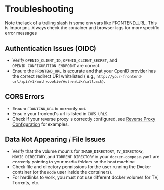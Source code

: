 # Troubleshooting

<note>
    Note the lack of a trailing slash in some env vars like FRONTEND_URL. This is important.
</note>

<tip>
    Always check the container and browser logs for more specific error messages
</tip>

## Authentication Issues (OIDC)

* Verify `OPENID_CLIENT_ID`, `OPENID_CLIENT_SECRET`, and `OPENID_CONFIGURATION_ENDPOINT` are correct.
* Ensure the `FRONTEND_URL` is accurate and that your OpenID provider has the correct redirect URI whitelisted (
  e.g., `http://your-frontend-url/api/v1/auth/cookie/Authentik/callback`).

## CORS Errors

* Ensure `FRONTEND_URL` is correctly set.
* Ensure your frontend's url is listed in `CORS_URLS`.
* Check if your reverse proxy is correctly configured, see [Reverse Proxy Configuration](Reverse-Proxy.md) for examples.

## Data Not Appearing / File Issues

* Verify that the volume mounts for `IMAGE_DIRECTORY`, `TV_DIRECTORY`, `MOVIE_DIRECTORY`, and `TORRENT_DIRECTORY` in
  your `docker-compose.yaml` are correctly pointing to your media folders on the host machine.
* Check file and directory permissions for the user running the Docker container (or the `node` user inside the
  containers).
* For hardlinks to work, you must not use different docker volumes for TV, Torrents, etc.